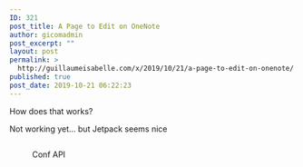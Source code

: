 ```yaml
---
ID: 321
post_title: A Page to Edit on OneNote
author: gicomadmin
post_excerpt: ""
layout: post
permalink: >
  http://guillaumeisabelle.com/x/2019/10/21/a-page-to-edit-on-onenote/
published: true
post_date: 2019-10-21 06:22:23
---
```

<!-- wp:paragraph -->

How does that works?

<!-- /wp:paragraph -->

<!-- wp:paragraph -->

Not working yet... but Jetpack seems nice

<!-- /wp:paragraph -->

<!-- wp:image {"id":331} --><figure class="wp-block-image">

<img src="http://guillaumeisabelle.com/x/wp-content/uploads/sites/2/2019/10/image-1-1024x777.png" alt="" class="wp-image-331" /><figcaption>Conf API  
</figcaption></figure> <!-- /wp:image -->